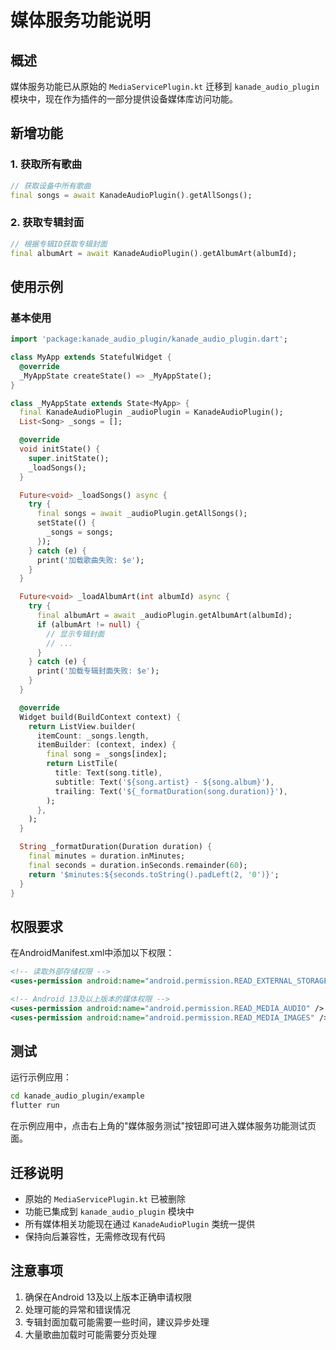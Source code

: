 # 媒体服务功能说明

## 概述

媒体服务功能已从原始的 `MediaServicePlugin.kt` 迁移到 `kanade_audio_plugin` 模块中，现在作为插件的一部分提供设备媒体库访问功能。

## 新增功能

### 1. 获取所有歌曲
```dart
// 获取设备中所有歌曲
final songs = await KanadeAudioPlugin().getAllSongs();
```

### 2. 获取专辑封面
```dart
// 根据专辑ID获取专辑封面
final albumArt = await KanadeAudioPlugin().getAlbumArt(albumId);
```

## 使用示例

### 基本使用

```dart
import 'package:kanade_audio_plugin/kanade_audio_plugin.dart';

class MyApp extends StatefulWidget {
  @override
  _MyAppState createState() => _MyAppState();
}

class _MyAppState extends State<MyApp> {
  final KanadeAudioPlugin _audioPlugin = KanadeAudioPlugin();
  List<Song> _songs = [];

  @override
  void initState() {
    super.initState();
    _loadSongs();
  }

  Future<void> _loadSongs() async {
    try {
      final songs = await _audioPlugin.getAllSongs();
      setState(() {
        _songs = songs;
      });
    } catch (e) {
      print('加载歌曲失败: $e');
    }
  }

  Future<void> _loadAlbumArt(int albumId) async {
    try {
      final albumArt = await _audioPlugin.getAlbumArt(albumId);
      if (albumArt != null) {
        // 显示专辑封面
        // ...
      }
    } catch (e) {
      print('加载专辑封面失败: $e');
    }
  }

  @override
  Widget build(BuildContext context) {
    return ListView.builder(
      itemCount: _songs.length,
      itemBuilder: (context, index) {
        final song = _songs[index];
        return ListTile(
          title: Text(song.title),
          subtitle: Text('${song.artist} - ${song.album}'),
          trailing: Text('${_formatDuration(song.duration)}'),
        );
      },
    );
  }

  String _formatDuration(Duration duration) {
    final minutes = duration.inMinutes;
    final seconds = duration.inSeconds.remainder(60);
    return '$minutes:${seconds.toString().padLeft(2, '0')}';
  }
}
```

## 权限要求

在AndroidManifest.xml中添加以下权限：

```xml
<!-- 读取外部存储权限 -->
<uses-permission android:name="android.permission.READ_EXTERNAL_STORAGE" />

<!-- Android 13及以上版本的媒体权限 -->
<uses-permission android:name="android.permission.READ_MEDIA_AUDIO" />
<uses-permission android:name="android.permission.READ_MEDIA_IMAGES" />
```

## 测试

运行示例应用：

```bash
cd kanade_audio_plugin/example
flutter run
```

在示例应用中，点击右上角的"媒体服务测试"按钮即可进入媒体服务功能测试页面。

## 迁移说明

- 原始的 `MediaServicePlugin.kt` 已被删除
- 功能已集成到 `kanade_audio_plugin` 模块中
- 所有媒体相关功能现在通过 `KanadeAudioPlugin` 类统一提供
- 保持向后兼容性，无需修改现有代码

## 注意事项

1. 确保在Android 13及以上版本正确申请权限
2. 处理可能的异常和错误情况
3. 专辑封面加载可能需要一些时间，建议异步处理
4. 大量歌曲加载时可能需要分页处理